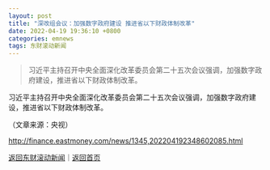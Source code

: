 ```yaml
---
layout: post
title: "深改组会议：加强数字政府建设 推进省以下财政体制改革"
date: 2022-04-19 19:36:10 +0800
categories: emnews
tags: 东财滚动新闻
---
```

> 习近平主持召开中央全面深化改革委员会第二十五次会议强调，加强数字政府建设，推进省以下财政体制改革。

<p>习近平主持召开中央全面深化改革委员会第二十五次会议强调，加强数字政府建设，推进省以下财政体制改革。</p><p class="em_media">（文章来源：央视）</p>

<http://finance.eastmoney.com/news/1345,202204192348602085.html>

[返回东财滚动新闻](//finews.withounder.com/emnews/)｜[返回首页](//finews.withounder.com/)